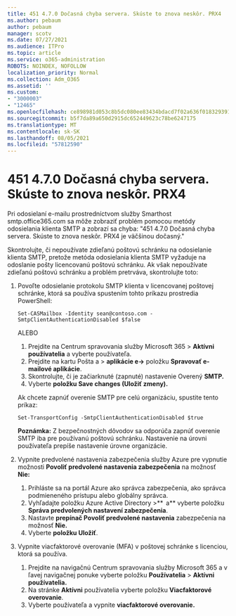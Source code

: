 ```yaml
---
title: 451 4.7.0 Dočasná chyba servera. Skúste to znova neskôr. PRX4
ms.author: pebaum
author: pebaum
manager: scotv
ms.date: 07/27/2021
ms.audience: ITPro
ms.topic: article
ms.service: o365-administration
ROBOTS: NOINDEX, NOFOLLOW
localization_priority: Normal
ms.collection: Adm_O365
ms.assetid: ''
ms.custom:
- "3000003"
- "12465"
ms.openlocfilehash: ce898981d053c8b5dc080ee83434bdacd7f02a636f0183293915bacdb48ba4ef
ms.sourcegitcommit: b5f7da89a650d2915dc652449623c78be6247175
ms.translationtype: MT
ms.contentlocale: sk-SK
ms.lasthandoff: 08/05/2021
ms.locfileid: "57812590"
---
```

# <a name="451-470-temporary-server-error-please-try-again-later-prx4"></a>451 4.7.0 Dočasná chyba servera. Skúste to znova neskôr. PRX4

Pri odosielaní e-mailu prostredníctvom služby Smarthost smtp.office365.com sa môže zobraziť problém pomocou metódy odosielania klienta SMTP a zobrazí sa chyba: "451 4.7.0 Dočasná chyba servera. Skúste to znova neskôr. PRX4 je väčšinou dočasný." 

Skontrolujte, či nepoužívate zdieľanú poštovú schránku na odosielanie klienta SMTP, pretože metóda odosielania klienta SMTP vyžaduje na odoslanie pošty licencovanú poštovú schránku. Ak však nepoužívate zdieľanú poštovú schránku a problém pretrváva, skontrolujte toto:

1. Povoľte odosielanie protokolu SMTP klienta v licencovanej poštovej schránke, ktorá sa používa spustením tohto príkazu prostredia PowerShell:

    ```Set-CASMailbox -Identity sean@contoso.com -SmtpClientAuthenticationDisabled $false```

    ALEBO

    1. Prejdite na Centrum spravovania služby Microsoft 365 > **Aktívni používatelia** a vyberte používateľa.
    1. Prejdite na kartu Pošta a > **aplikácie e->** položku **Spravovať e-mailové aplikácie**. 
    1. Skontrolujte, či je začiarknuté (zapnuté) nastavenie Overený **SMTP.**
    1. Vyberte **položku Save changes (Uložiť zmeny).**
    
    Ak chcete zapnúť overenie SMTP pre celú organizáciu, spustite tento príkaz:

    `Set-TransportConfig -SmtpClientAuthenticationDisabled $true`
 
    **Poznámka:** Z bezpečnostných dôvodov sa odporúča zapnúť overenie SMTP iba pre používanú poštovú schránku. Nastavenie na úrovni používateľa prepíše nastavenie úrovne organizácie.

2. Vypnite predvolené nastavenia zabezpečenia služby Azure pre vypnutie možnosti **Povoliť predvolené nastavenia zabezpečenia** na možnosť **Nie:**

    1. Prihláste sa na portál Azure ako správca zabezpečenia, ako správca podmieneného prístupu alebo globálny správca.
    1. Vyhľadajte položku Azure Active Directory >**  a** vyberte položku **Správa predvolených nastavení zabezpečenia**.
    1. Nastavte **prepínač Povoliť predvolené nastavenia** zabezpečenia na možnosť **Nie.**
    1. Vyberte **položku Uložiť**.

3. Vypnite viacfaktorové overovanie (MFA) v poštovej schránke s licenciou, ktorá sa používa.

    1. Prejdite na navigačnú Centrum spravovania služby Microsoft 365 a v ľavej navigačnej ponuke vyberte položku **Používatelia**  >  **Aktívni používatelia.**
    1. Na stránke **Aktívni** používatelia vyberte položku **Viacfaktorové overovanie**.
    1. Vyberte používateľa a vypnite **viacfaktorové overovanie.**

